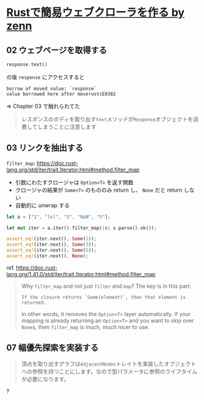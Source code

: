 [Rustで簡易ウェブクローラを作る by zenn](https://zenn.dev/shotaro_tsuji/books/32df27b4cc54df4fa7a5)
===

## 02 ウェブページを取得する

```rust
response.text()
```

の後 `response` にアクセスすると

```
borrow of moved value: `response`
value borrowed here after moverustcE0382
```

=> Chapter 03 で触れられてた

> レスポンスのボディを取り出す`text`メソッドが`Response`オブジェクトを消費してしまうことに注意します

## 03 リンクを抽出する

`filter_map`: https://doc.rust-lang.org/std/iter/trait.Iterator.html#method.filter_map

- 引数にわたすクロージャは `Option<T>` を返す関数
- クロージャの結果が `Some<T>` のもののみ return し、 `None` だと return しない
- 自動的に unwrap する

```rust
let a = ["1", "lol", "3", "NaN", "5"];

let mut iter = a.iter().filter_map(|s| s.parse().ok());

assert_eq!(iter.next(), Some(1));
assert_eq!(iter.next(), Some(3));
assert_eq!(iter.next(), Some(5));
assert_eq!(iter.next(), None);
```

ref. https://doc.rust-lang.org/1.41.0/std/iter/trait.Iterator.html#method.filter_map

> Why `filter_map` and not just `filter` and `map`? The key is in this part:
> 
>     If the closure returns `Some(element)`, then that element is returned.
> 
> In other words, it removes the `Option<T>` layer automatically. If your mapping is already returning an `Option<T>` and you want to skip over `None`s, then `filter_map` is much, much nicer to use.


## 07 幅優先探索を実装する

> 頂点を取り出すグラフは`AdjacentNodes`トレイトを実装したオブジェクトへの参照を持つことにします。なので型パラメータに参照のライフタイムが必要になります。

?

